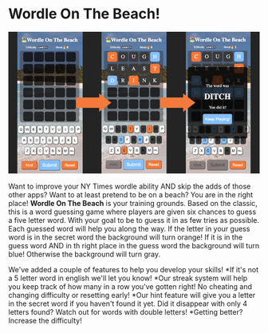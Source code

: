 # Wordle On The Beach!
![WordleGamePlay](./Assets/Images/wordle-readme-photo.png "Wordle Game Play Photo")

Want to improve your NY Times wordle ability AND skip the adds of those other apps? Want to at least pretend to be on a beach? You are in the right place! **Wordle On The Beach** is your training grounds. Based on the classic, this is a word guessing game where players are given six chances to guess a five letter word. With your goal to be to guess it in as few tries as possible. Each guessed word will help you along the way. If the letter in your guess word is in the secret word the background will turn orange!  If it is in the guess word AND in th right place in the guess word the background will turn blue! Otherwise the background will turn gray. 

We've added a couple of features to help you develop your skills! 
*If it's not a 5 letter word in english we'll let you know!
*Our streak system will help you keep track of how many in a row you've gotten right! No cheating and changing difficulty or resetting early!
*Our hint feature will give you a letter in the secret word if you haven't found it yet. Did it disappear with only 4 letters found? Watch out for words with double letters!
*Getting better? Increase the difficulty!